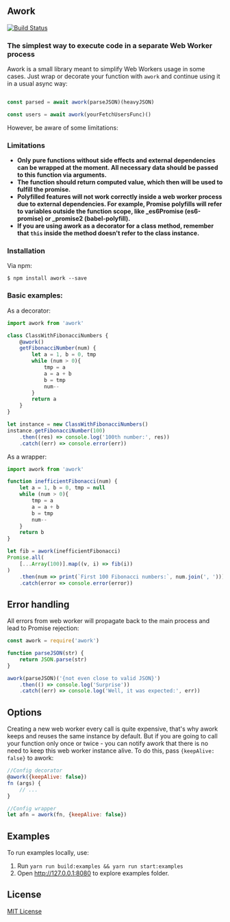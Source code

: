## Awork

[![Build Status](https://travis-ci.org/idmitme/awork.svg?branch=master)](https://travis-ci.org/idmitme/awork)

### The simplest way to execute code in a separate Web Worker process

Awork is a small library meant to simplify Web Workers usage in some cases.
Just wrap or decorate your function with `awork` and continue using it in a usual async way:

```javascript

const parsed = await awork(parseJSON)(heavyJSON)

const users = await awork(yourFetchUsersFunc)()

```

However, be aware of some limitations:


### Limitations
 - **Only pure functions without side effects and external dependencies can be wrapped at the moment. All necessary data should be passed to this function via arguments.**
 - **The function should return computed value, which then will be used to fulfill the promise.**
 - **Polyfilled features will not work correctly inside a web worker process due to external dependencies. For example, Promise polyfills will refer to variables outside the function scope, like _es6Promise (es6-promise) or _promise2 (babel-polyfill).**
 - **If you are using awork as a decorator for a class method, remember that `this` inside the method doesn't refer to the class instance.**

### Installation

Via npm:

```
$ npm install awork --save
```

### Basic examples:

As a decorator:

```javascript
import awork from 'awork'

class ClassWithFibonacciNumbers {
    @awork()
    getFibonacciNumber(num) {
        let a = 1, b = 0, tmp
        while (num > 0){
            tmp = a
            a = a + b
            b = tmp
            num--
        }
        return a
    }
}

let instance = new ClassWithFibonacciNumbers()
instance.getFibonacciNumber(100)
    .then((res) => console.log('100th number:', res))
    .catch((err) => console.error(err))

```

As a wrapper:

```javascript
import awork from 'awork'

function inefficientFibonacci(num) {
    let a = 1, b = 0, tmp = null
    while (num > 0){
        tmp = a
        a = a + b
        b = tmp
        num--
    }
    return b
}

let fib = awork(inefficientFibonacci)
Promise.all(
    [...Array(100)].map((v, i) => fib(i))
)
    .then(num => print(`First 100 Fibonacci numbers:`, num.join(', ')))
    .catch(error => console.error(error))

```

## Error handling
All errors from web worker will propagate back to the main process and lead to Promise rejection:

```javascript
const awork = require('awork')

function parseJSON(str) {
    return JSON.parse(str)
}

awork(parseJSON)('{not even close to valid JSON}')
    .then(() => console.log('Surprise'))
    .catch((err) => console.log('Well, it was expected:', err))
```

## Options

Creating a new web worker every call is quite expensive, that's why awork keeps and reuses the same instance by default. But if you are going to call your function only once or twice - you can notify awork that there is no need to keep this web worker instance alive. To do this, pass `{keepAlive: false}` to awork:

```javascript
//Config decorator
@awork({keepAlive: false})
fn (args) {
    // ...
}

//Config wrapper
let afn = awork(fn, {keepAlive: false})
```

## Examples
To run examples locally, use:
 1. Run `yarn run build:examples && yarn run start:examples`
 2. Open http://127.0.0.1:8080 to explore examples folder.
 
## License

[MIT License](https://oss.ninja/mit/developit)
